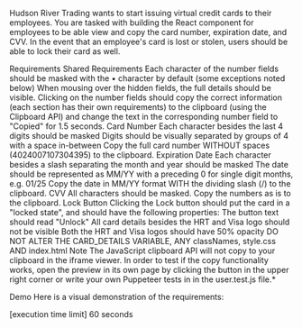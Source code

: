 Hudson River Trading wants to start issuing virtual credit cards to their employees. You are tasked with building the React component for employees to be able view and copy the card number, expiration date, and CVV. In the event that an employee's card is lost or stolen, users should be able to lock their card as well.

Requirements
Shared Requirements
Each character of the number fields should be masked with the • character by default (some exceptions noted below)
When mousing over the hidden fields, the full details should be visible.
Clicking on the number fields should copy the correct information (each section has their own requirements) to the clipboard (using the Clipboard API) and change the text in the corresponding number field to "Copied" for 1.5 seconds.
Card Number
Each character besides the last 4 digits should be masked
Digits should be visually separated by groups of 4 with a space in-between
Copy the full card number WITHOUT spaces (4024007107304395) to the clipboard.
Expiration Date
Each character besides a slash separating the month and year should be masked
The date should be represented as MM/YY with a preceding 0 for single digit months, e.g. 01/25
Copy the date in MM/YY format WITH the dividing slash (/) to the clipboard.
CVV
All characters should be masked.
Copy the numbers as is to the clipboard.
Lock Button
Clicking the Lock button should put the card in a "locked state", and should have the following properties:
The button text should read "Unlock"
All card details besides the HRT and Visa logo should not be visible
Both the HRT and Visa logos should have 50% opacity
DO NOT ALTER THE CARD_DETAILS VARIABLE, ANY classNames, style.css AND index.html
Note
The JavaScript clipboard API will not copy to your clipboard in the iframe viewer. In order to test if the copy functionality works, open the preview in its own page by clicking the  button in the upper right corner or write your own Puppeteer tests in in the user.test.js file.*

Demo
Here is a visual demonstration of the requirements:



[execution time limit] 60 seconds